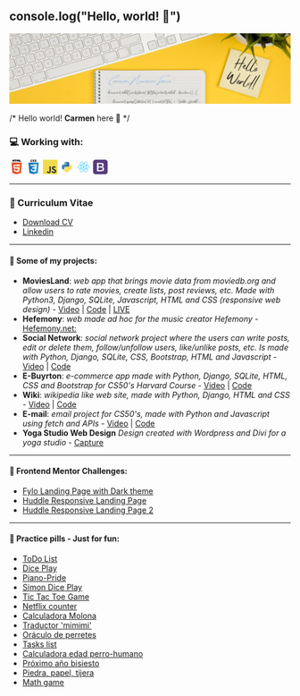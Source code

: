 ## console.log("Hello, world! 👋") 

<img width="auto" src="https://github.com/cartxu/cartxu/raw/main/carmennavarro.jpg">

/* Hello world! **Carmen** here 🤗  */


### :computer: Working with:


<img width="26px" src="https://raw.githubusercontent.com/github/explore/80688e429a7d4ef2fca1e82350fe8e3517d3494d/topics/html/html.png"> <img width="26px" src="https://raw.githubusercontent.com/github/explore/80688e429a7d4ef2fca1e82350fe8e3517d3494d/topics/css/css.png"> <img width="26px" src="https://raw.githubusercontent.com/github/explore/80688e429a7d4ef2fca1e82350fe8e3517d3494d/topics/javascript/javascript.png"> <img width="26px" src="https://raw.githubusercontent.com/github/explore/80688e429a7d4ef2fca1e82350fe8e3517d3494d/topics/python/python.png"> <img width="26px" src="https://raw.githubusercontent.com/github/explore/80688e429a7d4ef2fca1e82350fe8e3517d3494d/topics/react/react.png"> <img width="26px" src="https://raw.githubusercontent.com/github/explore/80688e429a7d4ef2fca1e82350fe8e3517d3494d/topics/bootstrap/bootstrap.png"> 


---

### :pencil: Curriculum Vitae

* [Download CV](https://drive.google.com/file/d/1W5Ea-g5aMQsznu4egnf8eqCjBi_yq2y5/view?usp=sharing)
* [Linkedin](https://www.linkedin.com/in/carmen-navarrosoria/)

---

#### :floppy_disk: Some of my projects:

* **MoviesLand**: *web app that brings movie data from moviedb.org and allow users to rate movies, create lists, post reviews, etc. Made with Python3, Django, SQLite, Javascript, HTML and CSS (responsive web design)* - [Video](https://www.youtube.com/watch?v=Cq3plmYexgM) | [Code](https://github.com/cartxu/moviesland) | [LIVE](https://peliculistas.herokuapp.com/)
* **Hefemony**: *web made ad hoc for the music creator Hefemony* - [Hefemony.net:](https://hefemony.net/) 
* **Social Network**: *social network project where the users can write posts, edit or delete them, follow/unfollow users, like/unlike posts, etc. Is made with Python, Django, SQLite, CSS, Bootstrap, HTML and Javascript* - [Video](https://www.youtube.com/watch?v=lz37axUCAaU) | [Code](https://github.com/cartxu/network)
* **E-Buyrton**: *e-commerce app made with Python, Django, SQLite, HTML, CSS and Bootstrap for CS50's Harvard Course* - [Video](https://www.youtube.com/watch?v=4Z6MMewrcQE&t=111s) | [Code](https://github.com/cartxu/e-buyrton)
* **Wiki**: *wikipedia like web site, made with Python, Django, HTML and CSS* - [Video](https://www.youtube.com/watch?v=L8a4by6LURU) | [Code](https://github.com/cartxu/wikipage) 
* **E-mail**: *email project for CS50's, made with Python and Javascript using fetch and APIs* - [Video](https://www.youtube.com/watch?v=1ZvmbUTGFBo&t) | [Code](https://github.com/cartxu/mail)
* **Yoga Studio Web Design** *Design created with Wordpress and Divi for a yoga studio* - [Capture](https://i.ibb.co/nwMbQGj/captura.png)


---

#### :pushpin: Frontend Mentor Challenges:

* [Fylo Landing Page with Dark theme](https://frontend-mentor-fylo-dark.vercel.app/)
* [Huddle Responsive Landing Page](https://fm-entor-challenge2.cartxu.vercel.app/)
* [Huddle Responsive Landing Page 2](https://landing.cartxu.vercel.app/)

---

#### :pill: Practice pills   - Just for fun:

  * [ToDo List](https://zealous-yalow-83969f.netlify.app/)
  * [Dice Play](https://modest-wozniak-d31af3.netlify.app/)
  * [Piano-Pride](https://60c06f142703789167d1a2f3--xenodochial-haibt-e9a918.netlify.app/)
  * [Simon Dice Play](https://cartxu.github.io/simon-dice/)
  * [Tic Tac Toe Game](https://cartxu.github.io/react-practice/tictactoe)
  * [Netflix counter](https://cartxu.github.io/javascript-random/async/netflix.html)
  * [Calculadora Molona](https://cartxu.github.io/js_asincrono/calculadora/index.html)
  * [Traductor 'mimimi'](https://cartxu.github.io/javascript-random/mimimi.html)
  * [Oráculo de perretes](https://cartxu.github.io/javascript-random/queperro.html)
  * [Tasks list](https://cartxu.github.io/javascript-random/tasks.html)
  * [Calculadora edad perro-humano](https://cartxu.github.io/javascript-random/edadperro.html)
  * [Próximo año bisiesto](https://cartxu.github.io/javascript-random/bisiesto.html)
  * [Piedra, papel, tijera](https://cartxu.github.io/javascript-random/papelpiedratijeras.html)
  * [Math game](https://cartxu.github.io/react-practice/game)
  
  
